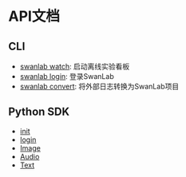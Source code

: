 # API文档

## CLI
- [swanlab watch](/zh/api/cli-swanlab-watch.md): 启动离线实验看板
- [swanlab login](/zh/api/cli-swanlab-login.md): 登录SwanLab
- [swanlab convert](/zh/api/cli-swanlab-convert.md): 将外部日志转换为SwanLab项目

## Python SDK
- [init](/zh/api/py-init.md)
- [login](/zh/api/py-login.md)
- [Image](/zh/api/py-Image.md)
- [Audio](/zh/api/py-Audio.md)
- [Text](/zh/api/py-Text.md)


